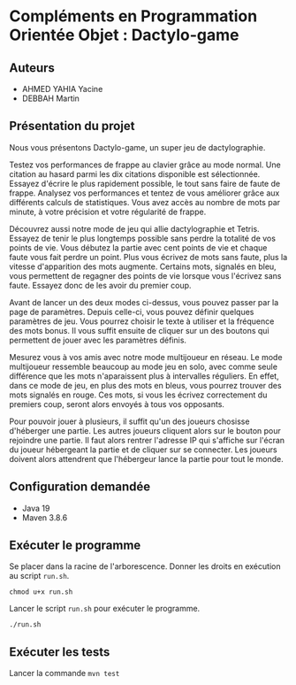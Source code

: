 # Compléments en Programmation Orientée Objet : Dactylo-game

## Auteurs

- AHMED YAHIA Yacine
- DEBBAH Martin

## Présentation du projet

Nous vous présentons Dactylo-game, un super jeu de dactylographie.

Testez vos performances de frappe au clavier grâce au mode normal.
Une citation au hasard parmi les dix citations disponible est sélectionnée.
Essayez d'écrire le plus rapidement possible, le tout sans faire de faute de
frappe. Analysez vos performances et tentez de vous améliorer grâce aux
différents calculs de statistiques. Vous avez accès au nombre de mots par
minute, à votre précision et votre régularité de frappe.

Découvrez aussi notre mode de jeu qui allie dactylographie et Tetris.
Essayez de tenir le plus longtemps possible sans perdre la totalité de vos
points de vie. Vous débutez la partie avec cent points de vie et chaque faute
vous fait perdre un point. Plus vous écrivez de mots sans faute, plus la
vitesse d'apparition des mots augmente. Certains mots, signalés en bleu, vous
permettent de regagner des points de vie lorsque vous l'écrivez sans faute.
Essayez donc de les avoir du premier coup.

Avant de lancer un des deux modes ci-dessus, vous pouvez passer par la page
de paramètres. Depuis celle-ci, vous pouvez définir quelques paramètres de jeu.
Vous pourrez choisir le texte à utiliser et la fréquence des mots bonus.
Il vous suffit ensuite de cliquer sur un des boutons qui permettent de jouer
avec les paramètres définis.

Mesurez vous à vos amis avec notre mode multijoueur en réseau. Le mode
multijoueur ressemble beaucoup au mode jeu en solo, avec comme seule différence
que les mots n'aparaissent plus à intervalles réguliers. En effet, dans ce mode
de jeu, en plus des mots en bleus, vous pourrez trouver des mots signalés en
rouge. Ces mots, si vous les écrivez correctement du premiers coup, seront
alors envoyés à tous vos opposants.

Pour pouvoir jouer à plusieurs, il suffit qu'un des joueurs chosisse d'héberger
une partie. Les autres joueurs cliquent alors sur le bouton pour rejoindre une
partie. Il faut alors rentrer l'adresse IP qui s'affiche sur l'écran du joueur
hébergeant la partie et de cliquer sur se connecter. Les joueurs doivent alors
attendrent que l'hébergeur lance la partie pour tout le monde.

## Configuration demandée

- Java 19
- Maven 3.8.6

## Exécuter le programme

Se placer dans la racine de l'arborescence.
Donner les droits en exécution au script `run.sh`.

`chmod u+x run.sh`

Lancer le script `run.sh` pour exécuter le programme.

`./run.sh`

## Exécuter les tests

Lancer la commande `mvn test`
